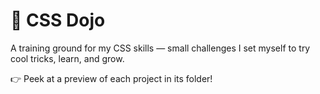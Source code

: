 # 🥋 CSS Dojo

A training ground for my CSS skills — small challenges I set myself to try cool tricks, learn, and grow.

👉 Peek at a preview of each project in its folder!
